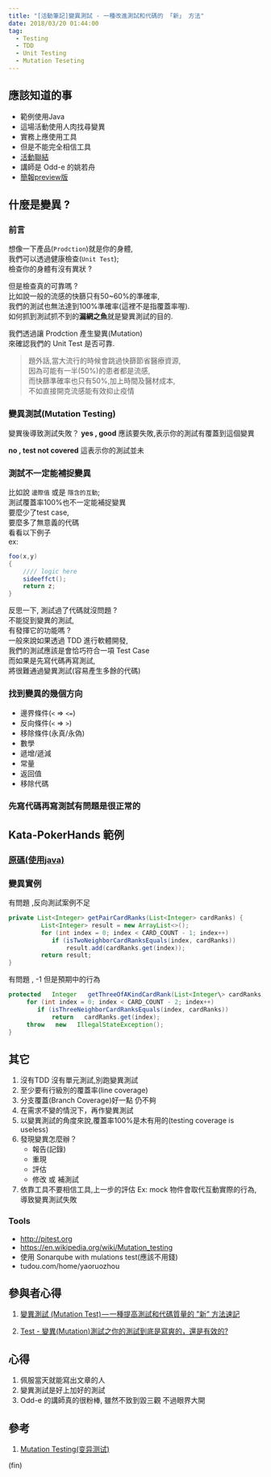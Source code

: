 ```yaml
---
title: "[活動筆記]變異測試 - 一種改進測試和代碼的 「新」 方法"
date: 2018/03/20 01:44:00
tag:
  - Testing
  - TDD
  - Unit Testing
  - Mutation Teseting
---
```


## 應該知道的事
- 範例使用Java
- 這場活動使用人肉找尋變異
- 實務上應使用工具
- 但是不能完全相信工具
- [活動聯結](https://www.facebook.com/events/966762773499308/)
- 講師是 Odd-e 的姚若舟
- [簡報preview版](http://boolan.com/lecture/1000001089)

## 什麼是變異 ?

### 前言
想像一下產品(`Prodction`)就是你的身體,  
我們可以透過健康檢查(`Unit Test`);  
檢查你的身體有沒有異狀 ?  

但是檢查真的可靠嗎 ?  
比如說一般的流感的快篩只有50~60%的準確率,  
我們的測試也無法達到100%準確率(這裡不是指覆蓋率喔).  
如何抓到測試抓不到的**漏網之魚**就是變異測試的目的.  

我們透過讓 Prodction 產生變異(Mutation)  
來確認我們的 Unit Test 是否可靠.

>題外話,當大流行的時候會跳過快篩節省醫療資源,  
因為可能有一半(50%)的患者都是流感,  
而快篩準確率也只有50%,加上時間及醫材成本,  
不如直接開克流感能有效抑止疫情



### 變異測試(Mutation Testing)
變異後導致測試失敗？
**yes , good**
應該要失敗,表示你的測試有覆蓋到這個變異

**no , test not covered**
這表示你的測試並未

### 測試不一定能補捉變異
比如說 `邊際值` 或是 `隱含的互動`;  
測試覆蓋率100%也不一定能補捉變異  
要麼少了test case,  
要麼多了無意義的代碼  
看看以下例子  
ex:
```csharp
foo(x,y)
{
    //// logic here
    sideeffct();
    return z;
}
```

反思一下, 測試過了代碼就沒問題 ?  
不能捉到變異的測試,  
有發揮它的功能嗎 ?  
一般來說如果透過 TDD 進行軟體開發,  
我們的測試應該是會恰巧符合一項 Test Case  
而如果是先寫代碼再寫測試,  
將很難通過變異測試(容易產生多餘的代碼)

### 找到變異的幾個方向
- 邊界條件(`<` => `<=`)
- 反向條件(`<` => `>`)
- 移除條件(永真/永偽)
- 數學
- 遞增/遞減
- 常量
- 返回值
- 移除代碼

### 先寫代碼再寫測試有問題是很正常的

## Kata-PokerHands 範例

### [原碼(使用java)](https://github.com/JosephYao/Kata-PokerHands)

### 變異實例
有問題 ,反向測試案例不足

```java
private	List<Integer> getPairCardRanks(List<Integer> cardRanks) {
         List<Integer> result = new ArrayList<>();
         for (int index = 0; index < CARD_COUNT - 1; index++)
         	if (isTwoNeighborCardRanksEquals(index, cardRanks))
         		result.add(cardRanks.get(index));
         return result;
}
```

有問題 , -1 但是預期中的行為
```java
protected   Integer   getThreeOfAKindCardRank(List<Integer\> cardRanks) {
     for (int index = 0; index < CARD_COUNT - 2; index++)
     	if (isThreeNeighborCardRanksEquals(index, cardRanks))
     		return   cardRanks.get(index);
     throw   new   IllegalStateException();
}
```
## 其它
1. 沒有TDD 沒有單元測試,別跑變異測試
2. 至少要有行級別的覆蓋率(line coverage)
3. 分支覆蓋(Branch Coverage)好一點 仍不夠
4. 在需求不變的情況下，再作變異測試
5. 以變異測試的角度來說,覆蓋率100%是木有用的(testing coverage is useless)
6. 發現變異怎麼辦？
	- 報告(記錄)
	- 重現 
	- 評估
	- 修改 或 補測試
7. 依靠工具不要相信工具,上一步的評估
Ex: mock 物件會取代互動實際的行為,導致變異測試失敗



### Tools
- http://pitest.org
- https://en.wikipedia.org/wiki/Mutation_testing
- 使用 Sonarqube with mulations test(應該不用錢)
- tudou.com/home/yaoruozhou

## 參與者心得
1. [變異測試 (Mutation Test) — 一種提高測試和代碼質量的 ”新” 方法速記](https://medium.com/@loverjersey/變異測試-mutation-test-一種提高測試和代碼質量的-新-方法速記-35bde79a5c7a)

2. [Test - 變異(Mutation)測試之你的測試到底是寫爽的，還是有效的?](https://dotblogs.com.tw/im_sqz777/2018/03/15/004634)

## 心得
1. 佩服當天就能寫出文章的人
2. 變異測試是好上加好的測試
3. Odd-e 的講師真的很粉棒, 雖然不致到毀三觀 不過眼界大開


## 參考
1. [Mutation Testing(变异测试)](http://www.cnblogs.com/TongWee/p/4505289.html)

(fin)